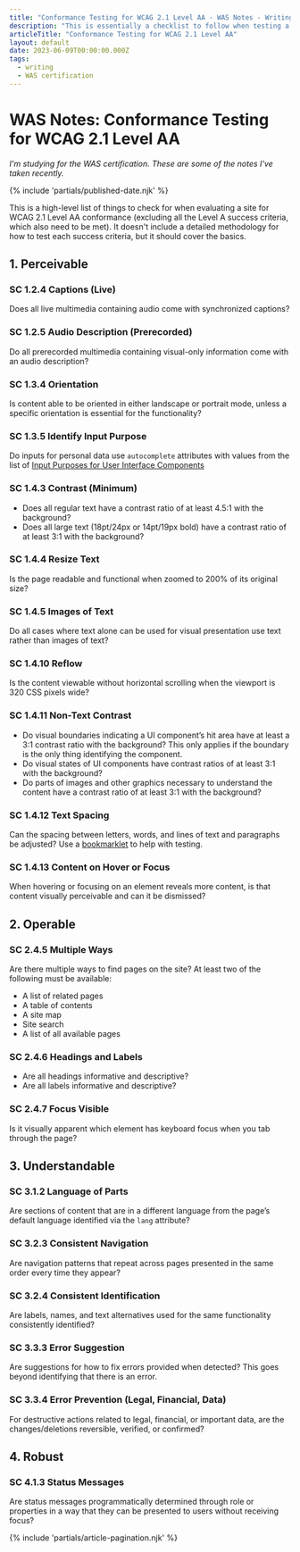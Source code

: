 ```yaml
---
title: "Conformance Testing for WCAG 2.1 Level AA - WAS Notes - Writing - Dustin Whisman"
description: "This is essentially a checklist to follow when testing a site for WCAG Level AA conformance."
articleTitle: "Conformance Testing for WCAG 2.1 Level AA"
layout: default
date: 2023-06-09T00:00:00.000Z
tags:
  - writing
  - WAS certification
---
```


# WAS Notes: Conformance Testing for WCAG 2.1 Level AA

_I'm studying for the WAS certification. These are some of the notes I've taken recently._

{% include 'partials/published-date.njk' %}

This is a high-level list of things to check for when evaluating a site for WCAG 2.1 Level AA conformance (excluding all the Level A success criteria, which also need to be met). It doesn't include a detailed methodology for how to test each success criteria, but it should cover the basics.

## 1. Perceivable

### SC 1.2.4 Captions (Live)

Does all live multimedia containing audio come with synchronized captions?

### SC 1.2.5 Audio Description (Prerecorded)

Do all prerecorded multimedia containing visual-only information come with an audio description?

### SC 1.3.4 Orientation

Is content able to be oriented in either landscape or portrait mode, unless a specific orientation is essential for the functionality?

### SC 1.3.5 Identify Input Purpose

Do inputs for personal data use `autocomplete` attributes with values from the list of [Input Purposes for User Interface Components](https://www.w3.org/TR/WCAG22/#input-purposes)

### SC 1.4.3 Contrast (Minimum)

- Does all regular text have a contrast ratio of at least 4.5:1 with the background?
- Does all large text (18pt/24px or 14pt/19px bold) have a contrast ratio of at least 3:1 with the background?

### SC 1.4.4 Resize Text

Is the page readable and functional when zoomed to 200% of its original size?

### SC 1.4.5 Images of Text

Do all cases where text alone can be used for visual presentation use text rather than images of text?

### SC 1.4.10 Reflow

Is the content viewable without horizontal scrolling when the viewport is 320 CSS pixels wide?

### SC 1.4.11 Non-Text Contrast

- Do visual boundaries indicating a UI component’s hit area have at least a 3:1 contrast ratio with the background? This only applies if the boundary is the only thing identifying the component.
- Do visual states of UI components have contrast ratios of at least 3:1 with the background?
- Do parts of images and other graphics necessary to understand the content have a contrast ratio of at least 3:1 with the background?

### SC 1.4.12 Text Spacing

Can the spacing between letters, words, and lines of text and paragraphs be adjusted? Use a [bookmarklet](https://dylanb.github.io/bookmarklets.html) to help with testing.

### SC 1.4.13 Content on Hover or Focus

When hovering or focusing on an element reveals more content, is that content visually perceivable and can it be dismissed?

## 2. Operable

### SC 2.4.5 Multiple Ways

Are there multiple ways to find pages on the site? At least two of the following must be available:

- A list of related pages
- A table of contents
- A site map
- Site search
- A list of all available pages

### SC 2.4.6 Headings and Labels

- Are all headings informative and descriptive?
- Are all labels informative and descriptive?

### SC 2.4.7 Focus Visible

Is it visually apparent which element has keyboard focus when you tab through the page?

## 3. Understandable

### SC 3.1.2 Language of Parts

Are sections of content that are in a different language from the page’s default language identified via the `lang` attribute?

### SC 3.2.3 Consistent Navigation

Are navigation patterns that repeat across pages presented in the same order every time they appear?

### SC 3.2.4 Consistent Identification

Are labels, names, and text alternatives used for the same functionality consistently identified?

### SC 3.3.3 Error Suggestion

Are suggestions for how to fix errors provided when detected? This goes beyond identifying that there is an error.

### SC 3.3.4 Error Prevention (Legal, Financial, Data)

For destructive actions related to legal, financial, or important data, are the changes/deletions reversible, verified, or confirmed?

## 4. Robust

### SC 4.1.3 Status Messages

Are status messages programmatically determined through role or properties in a way that they can be presented to users without receiving focus?

{% include 'partials/article-pagination.njk' %}
